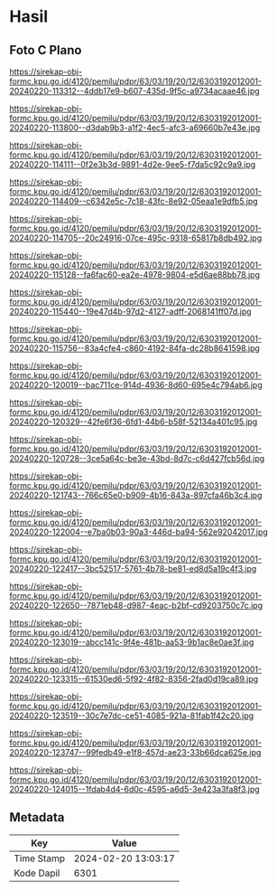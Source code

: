 # Hasil

## Foto C Plano

https://sirekap-obj-formc.kpu.go.id/4120/pemilu/pdpr/63/03/19/20/12/6303192012001-20240220-113312--4ddb17e9-b607-435d-9f5c-a9734acaae46.jpg

https://sirekap-obj-formc.kpu.go.id/4120/pemilu/pdpr/63/03/19/20/12/6303192012001-20240220-113800--d3dab9b3-a1f2-4ec5-afc3-a69660b7e43e.jpg

https://sirekap-obj-formc.kpu.go.id/4120/pemilu/pdpr/63/03/19/20/12/6303192012001-20240220-114111--0f2e3b3d-9891-4d2e-9ee5-f7da5c92c9a9.jpg

https://sirekap-obj-formc.kpu.go.id/4120/pemilu/pdpr/63/03/19/20/12/6303192012001-20240220-114409--c6342e5c-7c18-43fc-8e92-05eaa1e9dfb5.jpg

https://sirekap-obj-formc.kpu.go.id/4120/pemilu/pdpr/63/03/19/20/12/6303192012001-20240220-114705--20c24916-07ce-495c-9318-65817b8db492.jpg

https://sirekap-obj-formc.kpu.go.id/4120/pemilu/pdpr/63/03/19/20/12/6303192012001-20240220-115128--fa6fac60-ea2e-4978-9804-e5d6ae88bb78.jpg

https://sirekap-obj-formc.kpu.go.id/4120/pemilu/pdpr/63/03/19/20/12/6303192012001-20240220-115440--19e47d4b-97d2-4127-adff-2068141ff07d.jpg

https://sirekap-obj-formc.kpu.go.id/4120/pemilu/pdpr/63/03/19/20/12/6303192012001-20240220-115756--83a4cfe4-c860-4192-84fa-dc28b8641598.jpg

https://sirekap-obj-formc.kpu.go.id/4120/pemilu/pdpr/63/03/19/20/12/6303192012001-20240220-120019--bac711ce-914d-4936-8d60-695e4c794ab6.jpg

https://sirekap-obj-formc.kpu.go.id/4120/pemilu/pdpr/63/03/19/20/12/6303192012001-20240220-120329--42fe6f36-6fd1-44b6-b58f-52134a401c95.jpg

https://sirekap-obj-formc.kpu.go.id/4120/pemilu/pdpr/63/03/19/20/12/6303192012001-20240220-120728--3ce5a64c-be3e-43bd-8d7c-c6d427fcb56d.jpg

https://sirekap-obj-formc.kpu.go.id/4120/pemilu/pdpr/63/03/19/20/12/6303192012001-20240220-121743--766c65e0-b909-4b16-843a-897cfa46b3c4.jpg

https://sirekap-obj-formc.kpu.go.id/4120/pemilu/pdpr/63/03/19/20/12/6303192012001-20240220-122004--e7ba0b03-90a3-446d-ba94-562e92042017.jpg

https://sirekap-obj-formc.kpu.go.id/4120/pemilu/pdpr/63/03/19/20/12/6303192012001-20240220-122417--3bc52517-5761-4b78-be81-ed8d5a19c4f3.jpg

https://sirekap-obj-formc.kpu.go.id/4120/pemilu/pdpr/63/03/19/20/12/6303192012001-20240220-122650--7871eb48-d987-4eac-b2bf-cd9203750c7c.jpg

https://sirekap-obj-formc.kpu.go.id/4120/pemilu/pdpr/63/03/19/20/12/6303192012001-20240220-123019--abcc141c-9f4e-481b-aa53-9b1ac8e0ae3f.jpg

https://sirekap-obj-formc.kpu.go.id/4120/pemilu/pdpr/63/03/19/20/12/6303192012001-20240220-123315--61530ed6-5f92-4f82-8356-2fad0d19ca89.jpg

https://sirekap-obj-formc.kpu.go.id/4120/pemilu/pdpr/63/03/19/20/12/6303192012001-20240220-123519--30c7e7dc-ce51-4085-921a-81fab1f42c20.jpg

https://sirekap-obj-formc.kpu.go.id/4120/pemilu/pdpr/63/03/19/20/12/6303192012001-20240220-123747--99fedb49-e1f8-457d-ae23-33b66dca625e.jpg

https://sirekap-obj-formc.kpu.go.id/4120/pemilu/pdpr/63/03/19/20/12/6303192012001-20240220-124015--1fdab4d4-6d0c-4595-a6d5-3e423a3fa8f3.jpg


## Metadata

| Key        | Value               |
| ---------- | ------------------- |
| Time Stamp | 2024-02-20 13:03:17 |
| Kode Dapil | 6301                |



